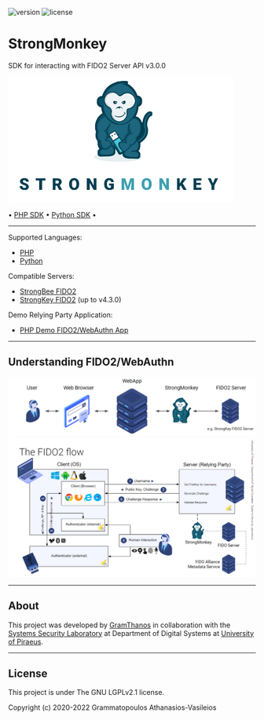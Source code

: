![version](https://img.shields.io/badge/StrongMonkey-v0.0.4--beta-green.svg)
![license](https://img.shields.io/github/license/GramThanos/StrongMonkey.svg)

<!--![downloads](https://img.shields.io/github/downloads/GramThanos/StrongMonkey/total.svg)
![downloads](https://img.shields.io/github/downloads/GramThanos/StrongMonkey/v0.0.4-beta/total.svg)-->

# StrongMonkey

SDK for interacting with FIDO2 Server API v3.0.0

![strongmonkey-banner](strongmonkey.png)

• [PHP SDK](php/README.md) • [Python SDK](python/README.md) •

---

Supported Languages: 
 - [PHP](php/README.md)
 - [Python](python/README.md)

Compatible Servers:
 - [StrongBee FIDO2](https://github.com/GramThanos/StrongBee)
 - [StrongKey FIDO2](https://github.com/StrongKey/fido2) (up to v4.3.0)

Demo Relying Party Application:
 - [PHP Demo FIDO2/WebAuthn App](php/DEMO-APP.md)

---

## Understanding FIDO2/WebAuthn

![strongmonkey-simple-diagram](diagram-FIDO2-WebAuthn-simple.png)
![strongmonkey-full-diagram](diagram-FIDO2-WebAuthn-full.png)

---

## About

This project was developed by [GramThanos](https://www.linkedin.com/in/gramthanos/) in collaboration with the [Systems Security Laboratory](https://ssl.ds.unipi.gr/) at Department of Digital Systems at [University of Piraeus](https://www.unipi.gr/).

---

## License

This project is under The GNU LGPLv2.1 license.

Copyright (c) 2020-2022 Grammatopoulos Athanasios-Vasileios
